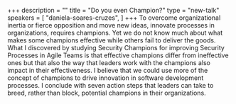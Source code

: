 +++
description = ""
title = "Do you even Champion?"
type = "new-talk"
speakers = [
        "daniela-soares-cruzes",
]
+++
To overcome organizational inertia or fierce opposition and move new ideas, innovate processes in organizations, requires champions. Yet we do not know much about what makes some champions effective while others fail to deliver the goods. What I discovered by studying Security Champions for improving Security Processes in Agile Teams is that effective champions differ from ineffective ones but that also the way that leaders work with the champions also impact in their effectiveness. I believe that we could use more of the concept of champions to drive innovation in software development processes. I conclude with seven action steps that leaders can take to breed, rather than block, potential champions in their organizations.